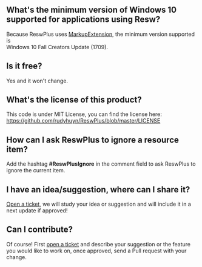## What's the minimum version of Windows 10 supported for applications using Resw? 

Because ReswPlus uses [MarkupExtension](https://docs.microsoft.com/en-us/uwp/api/windows.ui.xaml.markup.markupextension), the minimum version supported is 	
Windows 10 Fall Creators Update (1709).

## Is it free?

Yes and it won't change.

## What's the license of this product?

This code is under MIT License, you can find the license here: https://github.com/rudyhuyn/ReswPlus/blob/master/LICENSE

## How can I ask ReswPlus to ignore a resource item?

Add the hashtag **#ReswPlusIgnore** in the comment field to ask ReswPlus to ignore the current item.

## I have an idea/suggestion, where can I share it?

[Open a ticket](https://github.com/rudyhuyn/ReswPlus/issues/new), we will study your idea or suggestion and will include it in a next update if approved!

## Can I contribute?

Of course! First [open a ticket](https://github.com/rudyhuyn/ReswPlus/issues/new) and describe your suggestion or the feature you would like to work on, once approved, send a Pull request with your change.
